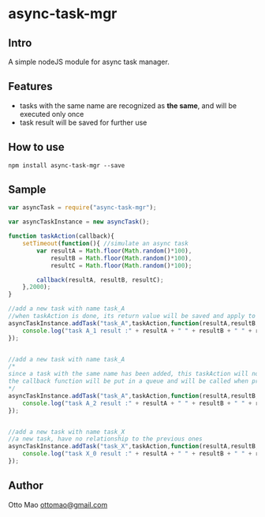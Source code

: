 async-task-mgr
==============

## Intro
A simple nodeJS module for async task manager.

## Features

* tasks with the same name are recognized as **the same**, and will be executed only once
* task result will be saved for further use


## How to use

``npm install async-task-mgr --save``

## Sample
```javascript
var asyncTask = require("async-task-mgr");

var asyncTaskInstance = new asyncTask();

function taskAction(callback){
	setTimeout(function(){ //simulate an async task
		var resultA = Math.floor(Math.random()*100),
			resultB = Math.floor(Math.random()*100),
			resultC = Math.floor(Math.random()*100);

		callback(resultA, resultB, resultC);
	},2000); 
}

//add a new task with name task_A
//when taskAction is done, its return value will be saved and apply to all the task with the same name
asyncTaskInstance.addTask("task_A",taskAction,function(resultA,resultB,resultC){ 
	console.log("task A_1 result :" + resultA + " " + resultB + " " + resultC); //all result generated by taskAction will be passed here
});


//add a new task with name task_A
/*
since a task with the same name has been added, this taskAction will not be executed
the callback function will be put in a queue and will be called when previous callbacks are done
*/
asyncTaskInstance.addTask("task_A",taskAction,function(resultA,resultB,resultC){
	console.log("task A_2 result :" + resultA + " " + resultB + " " + resultC);
});


//add a new task with name task_X
//a new task, have no relationship to the previous ones
asyncTaskInstance.addTask("task_X",taskAction,function(resultA,resultB,resultC){
	console.log("task X_0 result :" + resultA + " " + resultB + " " + resultC);
});

```

## Author
Otto Mao 
ottomao@gmail.com